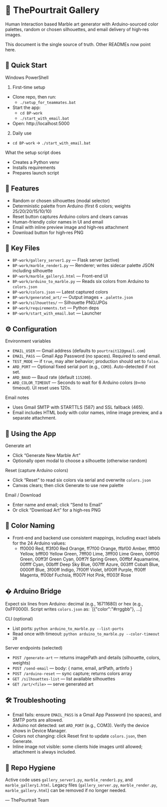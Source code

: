 # 🎨 ThePourtrait Gallery

Human Interaction based Marble art generator with Arduino-sourced color palettes, random or chosen silhouettes, and email delivery of high‑res images.

This document is the single source of truth. Other READMEs now point here.

## 🚀 Quick Start

Windows PowerShell

1) First-time setup
- Clone repo, then run:
	- `./setup_for_teammates.bat`
- Start the app:
	- `cd BP-work`
	- `./start_with_email.bat`
- Open: http://localhost:5000

2) Daily use
- `cd BP-work` → `./start_with_email.bat`

What the setup script does
- Creates a Python venv
- Installs requirements
- Prepares launch script

## 🌟 Features

- Random or chosen silhouettes (modal selector)
- Deterministic palette from Arduino (first 6 colors; weights 25/20/20/15/10/10)
- Reset button captures Arduino colors and clears canvas
- Human-friendly color names in UI and email
- Email with inline preview image and high‑res attachment
- Download button for high‑res PNG

## 📁 Key Files

- `BP-work/gallery_server1.py` — Flask server (active)
- `BP-work/marble_render1.py` — Renderer; writes sidecar palette JSON including silhouette
- `BP-work/marble_gallery1.html` — Front-end UI
- `BP-work/arduino_to_marble.py` — Reads six colors from Arduino to `colors.json`
- `BP-work/colors.json` — Latest captured colors
- `BP-work/generated_art/` — Output images + `.palette.json`
- `BP-work/silhouettes/` — Silhouette PNG/JPGs
- `BP-work/requirements.txt` — Python deps
- `BP-work/start_with_email.bat` — Launcher

## ⚙️ Configuration

Environment variables
- `EMAIL_USER` — Gmail address (defaults to `pourtrait12@gmail.com`)
- `EMAIL_PASS` — Gmail App Password (no spaces). Required to send email.
- `TEST_MODE` — if `true`, may alter behavior; production should set to `false`.
- `ARD_PORT` — Optional fixed serial port (e.g., `COM3`). Auto-detected if not set.
- `ARD_BAUD` — Baud rate (default `115200`).
- `ARD_COLOR_TIMEOUT` — Seconds to wait for 6 Arduino colors (`0`=no timeout). UI reset uses 120s.

Email notes
- Uses Gmail SMTP with STARTTLS (587) and SSL fallback (465).
- Email includes HTML body with color names, inline image preview, and a separate attachment.

## 🧪 Using the App

Generate art
- Click “Generate New Marble Art”
- Optionally open modal to choose a silhouette (otherwise random)

Reset (capture Arduino colors)
- Click “Reset” to read six colors via serial and overwrite `colors.json`
- Canvas clears; then click Generate to use new palette

Email / Download
- Enter name and email; click “Send to Email”
- Or click “Download Art” for a high‑res PNG

## 🎨 Color Naming

- Front-end and backend use consistent mappings, including exact labels for the 24 Arduino values:
	- ff0000 Red, ff3f00 Red Orange, ff7f00 Orange, ffbf00 Amber, ffff00 Yellow, bfff00 Yellow Green,
		7fff00 Lime, 3fff00 Lime Green, 00ff00 Green, 00ff3f Green Cyan, 00ff7f Spring Green, 00ffbf Aquamarine,
		00ffff Cyan, 00bfff Deep Sky Blue, 007fff Azure, 003fff Cobalt Blue, 0000ff Blue, 3f00ff Indigo,
		7f00ff Violet, bf00ff Purple, ff00ff Magenta, ff00bf Fuchsia, ff007f Hot Pink, ff003f Rose

## � Arduino Bridge

Expect six lines from Arduino: decimal (e.g., 16711680) or hex (e.g., 0xFF0000). Script writes `colors.json` as:
`[{"color":"#rrggbb"}, …]

CLI (optional)
- List ports: `python arduino_to_marble.py --list-ports`
- Read once with timeout: `python arduino_to_marble.py --color-timeout 20`

Server endpoints (selected)
- `POST /generate-art` — returns imagePath and details (silhouette, colors, weights)
- `POST /send-email` — body: { name, email, artPath, artInfo }
- `POST /arduino-reset` — sync capture; returns colors array
- `GET /silhouettes-list` — list available silhouettes
- `GET /art/<file>` — serve generated art

## 🛠 Troubleshooting

- Email fails: ensure `EMAIL_PASS` is a Gmail App Password (no spaces), and SMTP ports are allowed.
- Arduino not detected: set `ARD_PORT` (e.g., COM3). Verify the device shows in Device Manager.
- Colors not changing: click Reset first to update `colors.json`, then Generate.
- Inline image not visible: some clients hide images until allowed; attachment is always included.

## 🧹 Repo Hygiene

Active code uses `gallery_server1.py`, `marble_render1.py`, and `marble_gallery1.html`.
Legacy files (`gallery_server.py`, `marble_render.py`, `marble_gallery.html`) can be removed if no longer needed.

— ThePourtrait Team